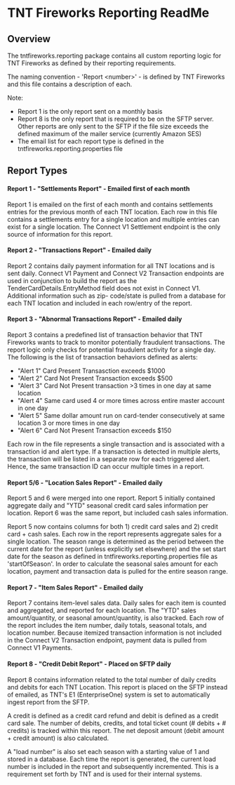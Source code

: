 # TNT Fireworks Reporting ReadMe

## Overview

The tntfireworks.reporting package contains all custom reporting logic for TNT Fireworks as defined by their reporting requirements.

The naming convention - 'Report \<number\>' - is defined by TNT Fireworks and this file contains a description of each. 

Note: 
- Report 1 is the only report sent on a monthly basis
- Report 8 is the only report that is required to be on the SFTP server. Other reports are only sent to the SFTP if the file size exceeds the defined maximum of the mailer service (currently Amazon SES)
- The email list for each report type is defined in the tntfireworks.reporting.properties file

## Report Types

#### Report 1 - "Settlements Report" - Emailed first of each month

Report 1 is emailed on the first of each month and contains settlements entries for the previous month of each TNT location. Each row in this file contains a settlements entry for a single location and multiple entries can exist for a single location. The Connect V1 Settlement endpoint is the only source of information for this report.

#### Report 2 - "Transactions Report" - Emailed daily

Report 2 contains daily payment information for all TNT locations and is sent daily. Connect V1 Payment and Connect V2 Transaction endpoints are used in conjunction to build the report as the TenderCardDetails.EntryMethod field does not exist in Connect V1. Additional information such as zip- code/state is pulled from a database for each TNT location and included in each row/entry of the report.

#### Report 3 - "Abnormal Transactions Report" - Emailed daily

Report 3 contains a predefined list of transaction behavior that TNT Fireworks wants to track to monitor potentially fraudulent transactions. The report logic only checks for potential fraudulent activity for a single day. The following is the list of transaction behaviors defined as alerts:

- "Alert 1" Card Present Transasction exceeds $1000
- "Alert 2" Card Not Present Transaction exceeds $500
- "Alert 3" Card Not Present transaction >3 times in one day at same location
- "Alert 4" Same card used 4 or more times across entire master account in one day 
- "Alert 5" Same dollar amount run on card-tender consecutively at same location 3 or more times in one day 
- "Alert 6" Card Not Present Transaction exceeds $150

Each row in the file represents a single transaction and is associated with a transaction id and alert type. If a transaction is detected in multiple alerts, the transaction will be listed in a separate row for each triggered alert. Hence, the same transaction ID can occur multiple times in a report.

#### Report 5/6 - "Location Sales Report" - Emailed daily

Report 5 and 6 were merged into one report. Report 5 initially contained aggregate daily and "YTD" seasonal credit card sales information per location. Report 6 was the same report, but included cash sales information. 

Report 5 now contains columns for both 1) credit card sales and 2) credit card + cash sales.  Each row in the report represents aggregate sales for a single location. The season range is determined as the period between the current date for the report (unless explicitly set elsewhere) and the set start date for the season as defined in tntfireworks.reporting.properties file as 'startOfSeason'. In order to calculate the seasonal sales amount for each location, payment and transaction data is pulled for the entire season range.

#### Report 7 - "Item Sales Report" - Emailed daily

Report 7 contains item-level sales data. Daily sales for each item is counted and aggregated, and reported for each location. The "YTD" sales amount/quantity, or seasonal amount/quantity, is also tracked. Each row of the report includes the item number, daily totals, seasonal totals, and location number. Because itemized transaction information is not included in the Connect V2 Transaction endpoint, payment data is pulled from Connect V1 Payments.

#### Report 8 - "Credit Debit Report" - Placed on SFTP daily

Report 8 contains information related to the total number of daily credits and debits for each TNT Location. This report is placed on the SFTP instead of emailed, as TNT's E1 (EnterpriseOne) system is set to automatically ingest report from the SFTP.

A credit is defined as a credit card refund and debit is defined as a credit card sale. The number of debits, credits, and total ticket count (# debits + # credits) is tracked within this report. The net deposit amount (debit amount + credit amount) is also calculated. 

A "load number" is also set each season with a starting value of 1 and stored in a database. Each time the report is generated, the current load number is included in the report and subsequently incremented. This is a requirement set forth by TNT and is used for their internal systems.